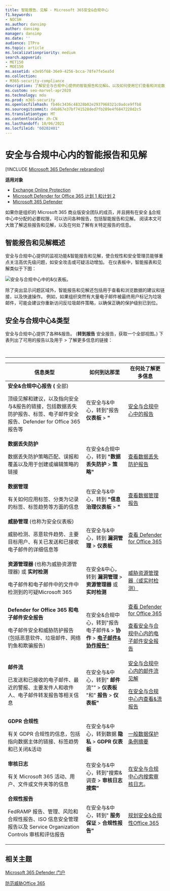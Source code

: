 ```yaml
---
title: 智能报告、见解 - Microsoft 365安全&合规中心
f1.keywords:
- NOCSH
ms.author: dansimp
author: dansimp
manager: dansimp
ms.date: ''
audience: ITPro
ms.topic: article
ms.localizationpriority: medium
search.appverid:
- MET150
- MOE150
ms.assetid: e3e95f68-36e9-4256-bcca-78fe7fe5ea5d
ms.collection:
- M365-security-compliance
description: 了解安全与合规中心提供的智能报告和见解&，以及如何使用它们查看和浏览数据以及快速操作。
ms.custom: seo-marvel-apr2020
ms.technology: mdo
ms.prod: m365-security
ms.openlocfilehash: fb46c3436c48328b02e2937968321c0adce9ffb8
ms.sourcegitcommit: d4b867e37bf741528ded7fb289e4f6847228d2c5
ms.translationtype: MT
ms.contentlocale: zh-CN
ms.lasthandoff: 10/06/2021
ms.locfileid: "60202401"
---
```

# <a name="smart-reports-and-insights-in-the-security--compliance-center"></a>安全与合规中心内的智能报告和见解

[!INCLUDE [Microsoft 365 Defender rebranding](../includes/microsoft-defender-for-office.md)]

**适用对象**
- [Exchange Online Protection](exchange-online-protection-overview.md)
- [Microsoft Defender for Office 365 计划 1 和计划 2](defender-for-office-365.md)
- [Microsoft 365 Defender](../defender/microsoft-365-defender.md)

如果你是组织的 Microsoft 365 商业版安全团队的成员，并且拥有在安全 [&](permissions-in-the-security-and-compliance-center.md)合规中心中分配的必要权限，可以访问各种报告，包括智能报告和见解。 阅读本文可大致了解这些报告和见解，以及在何处了解有关特定报告的信息。

## <a name="smart-reports-and-insights-overview"></a>智能报告和见解概述

安全与合规中心提供的监视功能&智能报告和见解，使合规性和安全管理员能够重点关注高优先级问题，如安全攻击或可疑活动增加。 在仪表板中，智能报表和见解类似于下图：

![安全与合规中心中的&仪表板。](../../media/2a668c3d-3fa3-4e37-8149-46989b33ae8c.png)

除了突出显示问题区域外，智能报告和见解还包括用于查看和浏览数据的建议和链接，以及快速操作。 例如，如果组织突然有大量电子邮件被最终用户标记为垃圾邮件，可能会建议你重新访问反垃圾邮件策略，以确保正确的保护级别已到位。

## <a name="types-of-reports-in-the-security--compliance-center"></a>安全与合规中心&类型

安全与合规中心提供了各种&报告。  (**转到报告** 安全报告，获取一个全部视图。) 下表列出了可用的报告以及用于  >  了解更多信息的链接：

<br>

****

|信息类型|如何到达那里|在何处了解更多信息|
|---|---|---|
|**安全&合规中心报告 (** 全部)  <p> 顶级见解和建议，以及指向安全与&报告的链接，包括数据丢失防护报告、标签、电子邮件安全报告、Defender for Office 365 报告等|在安全与&中心，转到"报告 **仪表板** \> **"**|[安全与合规中心中的报告](../../compliance/reports-in-security-and-compliance.md)|
|**数据丢失防护** <p> 数据丢失防护策略匹配、误报和覆盖以及用于创建或编辑策略的链接|在安全&合规中心，转到 **"数据丢失防护** \> **策略"**|[查看数据丢失防护报告](../../compliance/view-the-dlp-reports.md)|
|**数据管理** <p> 有关如何应用标签、分类为记录的标签、标签趋势等方面的信息|在安全与&中心，转到 **"信息治理仪表板** \> **"**|[查看数据管理报告](../../compliance/view-the-data-governance-reports.md)|
|**威胁管理** (也称为安全仪表板)  <p> 威胁检测、恶意软件趋势、主要目标用户、有关已发送和已接收电子邮件的详细信息等|在安全与&中心，转到 **漏洞管理** \> **仪表板**|[查看 Defender for Office 365](view-reports-for-mdo.md)|
|**资源管理器** (也称为威胁资源管理器) 或 **实时检测** <p> 电子邮件和电子邮件中的文件中检测到的可疑Microsoft 365|在安全&中心，转到 **漏洞管理** \> **资源管理器** 或 **实时检测**<br> |[威胁资源管理器（或实时检测）](threat-explorer.md)|
|**Defender for Office 365 和电子邮件安全报告** <p> 电子邮件安全和威胁防护报告 (包括恶意软件、垃圾邮件、网络钓鱼和欺骗报告) |在安全&合规中心，转到"报告电子邮件&  >  **协作**  >  **[电子邮件&协作报告"](https://security.microsoft.com/emailandcollabreport)**|[查看 Defender for Office 365](view-reports-for-mdo.md) <p> [查看安全与合规中心内的电子邮件安全报告](view-email-security-reports.md)|
|**邮件流** <p> 已发送和已接收的电子邮件、最近的警报、主要发件人和收件人、电子邮件转发报告等相关信息|在安全与&中心，转到" **邮件** 流"" \> **仪表板** "和" **报告** \> **仪表板"**|[安全与合规中心内的邮件流见解](mail-flow-insights-v2.md) <p> [在安全与合规中心内查看&流报告](view-mail-flow-reports.md)|
|**GDPR 合规性** <p> 有关 GDPR 合规性的信息，包括指向数据主体的链接、标签趋势和已关闭&活动|在安全与&中心，转到数据 **隐私** \> **GDPR 仪表板**|[一般数据保护条例摘要](/compliance/regulatory/gdpr)|
|**审核日志** <p> 有关 Microsoft 365 活动、用户、文件或文件夹等的信息|在安全与&中心，转到"搜索&调查 \> **审核日志搜索"**|[在安全与合规中心内搜索审核日志](../../compliance/search-the-audit-log-in-security-and-compliance.md)。|
|**合规性报告** <p> FedRAMP 报告、管理、风险和合规性报告、ISO 信息安全管理报告以及 Service Organization Controls 审核和评估报告|在安全与&中心，转到" **服务保证** \> **合规性报告"**|[规划安全&合规性Office 365](../../compliance/plan-for-security-and-compliance.md)|

## <a name="related-topics"></a>相关主题

[Microsoft 365 Defender 门户](../defender/overview-security-center.md)

[防范威胁Office 365](protect-against-threats.md)
